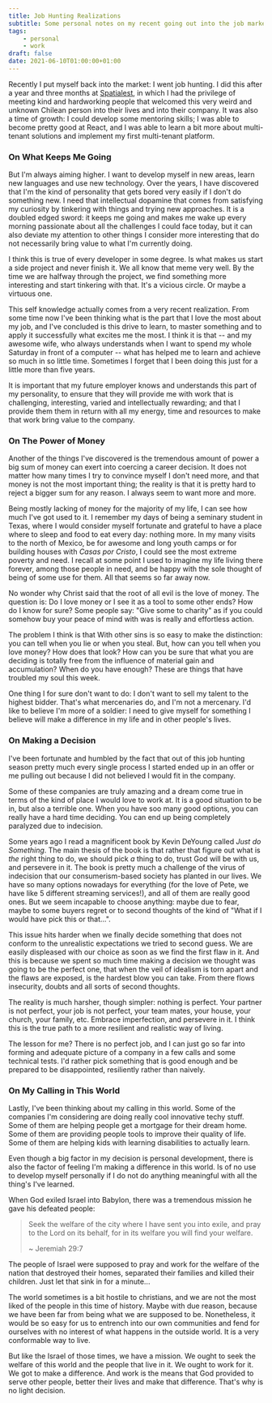 ```yaml
---
title: Job Hunting Realizations
subtitle: Some personal notes on my recent going out into the job market and what I've learned in the process
tags: 
    - personal
    - work
draft: false
date: 2021-06-10T01:00:00+01:00
---
```


Recently I put myself back into the market: I went job hunting. I did this after a year and three months at [Spatialest](https://www.spatialest.com/), in which I had the privilege of meeting kind and hardworking people that welcomed this very weird and unknown Chilean person into their lives and into their company. It was also a time of growth: I could develop some mentoring skills; I was able to become pretty good at React, and I was able to learn a bit more about multi-tenant solutions and implement my first multi-tenant platform.

### On What Keeps Me Going

But I'm always aiming higher. I want to develop myself in new areas, learn new languages and use new technology. Over the years, I have discovered that I'm the kind of personality that gets bored very easily if I don't do something new. I need that intellectual dopamine that comes from satisfying my curiosity by tinkering with things and trying new approaches. It is a doubled edged sword: it keeps me going and makes me wake up every morning passionate about all the challenges I could face today, but it can also deviate my attention to other things I consider more interesting that do not necessarily bring value to what I'm currently doing.

I think this is true of every developer in some degree. Is what makes us start a side project and never finish it. We all know that meme very well. By the time we are halfway through the project, we find something more interesting and start tinkering with that. It's a vicious circle. Or maybe a virtuous one.

This self knowledge actually comes from a very recent realization. From some time now I've been thinking what is the part that I love the most about my job, and I've concluded is this drive to learn, to master something and to apply it successfully what excites me the most. I think it is that -- and my awesome wife, who always understands when I want to spend my whole Saturday in front of a computer -- what has helped me to learn and achieve so much in so little time. Sometimes I forget that I been doing this just for a little more than five years. 

It is important that my future employer knows and understands this part of my personality, to ensure that they will provide me with work that is challenging, interesting, varied and intellectually rewarding; and that I provide them them in return with all my energy, time and resources to make that work bring value to the company.

### On The Power of Money

Another of the things I've discovered is the tremendous amount of power a big sum of money can exert into coercing a career decision. It does not matter how many times I try to convince myself I don't need more, and that money is not the most important thing; the reality is that it is pretty hard to reject a bigger sum for any reason. I always seem to want more and more.

Being mostly lacking of money for the majority of my life, I can see how much I've got used to it. I remember my days of being a seminary student in Texas, where I would consider myself fortunate and grateful to have a place where to sleep and food to eat every day: nothing more. In my many visits to the north of Mexico, be for awesome and long youth camps or for building houses with *Casas por Cristo*, I could see the most extreme poverty and need. I recall at some point I used to imagine my life living there forever, among those people in need, and be happy with the sole thought of being of some use for them. All that seems so far away now.

No wonder why Christ said that the root of all evil is the love of money. The question is: Do I love money or I see it as a tool to some other ends?  How do I know for sure? Some people say: "Give some to charity" as if you could somehow buy your peace of mind with was is really and effortless action.

The problem I think is that With other sins is so easy to make the distinction: you can tell when you lie or when you steal. But, how can you tell when you love money? How does that look? How can you be sure that what you are deciding is totally free from the influence of material gain and accumulation? When do you have enough? These are things that have troubled my soul this week.

One thing I for sure don't want to do: I don't want to sell my talent to the highest bidder. That's what mercenaries do, and I'm not a mercenary. I'd like to believe I'm more of a soldier: I need to give myself for something I believe will make a difference in my life and in other people's lives.

### On Making a Decision

I've been fortunate and humbled by the fact that out of this job hunting season pretty much every single process I started ended up in an offer or me pulling out because I did not believed I would fit in the company.

Some of these companies are truly amazing and a dream come true in terms of the kind of place I would love to work at. It is a good situation to be in, but also a terrible one. When you have soo many good options, you can really have a hard time deciding. You can end up being completely paralyzed due to indecision.

Some years ago I read a magnificent book by Kevin DeYoung called *Just do Something*. The main thesis of the book is that rather that figure out what is *the* right thing to do, we should pick *a* thing to do, trust God will be with us, and persevere in it. The book is pretty much a challenge of the virus of indecision that our consumerism-based society has planted in our lives. We have so many options nowadays for everything (for the love of Pete, we have like 5 different streaming services!), and all of them are really good ones. But we seem incapable to choose anything: maybe due to fear, maybe to some buyers regret or to second thoughts of the kind of "What if I would have pick this or that...".

This issue hits harder when we finally decide something that does not conform to the unrealistic expectations we tried to second guess. We are easily displeased with our choice as soon as we find the first flaw in it. And this is because we spent so much time making a decision we thought was going to be the perfect one, that when the veil of idealism is torn apart and the flaws are exposed, is the hardest blow you can take. From there flows insecurity, doubts and all sorts of second thoughts.

The reality is much harsher, though simpler: nothing is perfect. Your partner is not perfect, your job is not perfect, your team mates, your house, your church, your family, etc. Embrace imperfection, and persevere in it. I think this is the true path to a more resilient and realistic way of living.

The lesson for me? There is no perfect job, and I can just go so far into forming and adequate picture of a company in a few calls and some technical tests. I'd rather pick something that is good enough and be prepared to be disappointed, resiliently rather than naively.

### On My Calling in This World

Lastly, I've been thinking about my calling in this world. Some of the companies I'm considering are doing really cool innovative techy stuff. Some of them are helping people get a mortgage for their dream home. Some of them are providing people tools to improve their quality of life. Some of them are helping kids with learning disabilities to actually learn.

Even though a big factor in my decision is personal development, there is also the factor of feeling I'm making a difference in this world. Is of no use to develop myself personally if I do not do anything meaningful with all the thing's I've learned.

When God exiled Israel into Babylon, there was a tremendous mission he gave his defeated people:

> Seek the welfare of the city where I have sent you into exile, and pray to the Lord on its behalf, for in its welfare you will find your welfare.
>
> ~ Jeremiah 29:7

The people of Israel were supposed to pray and work for the welfare of the nation that destroyed their homes, separated their families and killed their children. Just let that sink in for a minute...

The world sometimes is a bit hostile to christians, and we are not the most liked of the people in this time of history. Maybe with due reason, because we have been far from being what we are supposed to be. Nonetheless, it would be so easy for us to entrench into our own communities and fend for ourselves with no interest of what happens in the outside world. It is a very conformable way to live. 

But like the Israel of those times, we have a mission. We ought to seek the welfare of this world and the people that live in it. We ought to work for it. We got to make a difference. And work is the means that God provided to serve other people, better their lives and make that difference. That's why is no light decision.